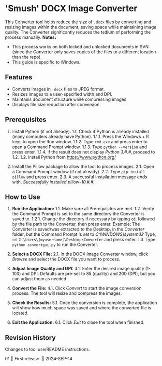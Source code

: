# 'Smush' DOCX Image Converter
This Converter tool helps reduce the size of `.docx` files by converting and resizing images within the document, saving space while maintaining image quality. The Converter significantly reduces the tedium of performing the process manually.
**Notes:** 
- This process works on both locked and unlocked documents in SVN (since the Converter only saves copies of the files to a different location than the repo). 
- This guide is specific to Windows.

## Features
- Converts images in `.docx` files to JPEG format.
- Resizes images to a user-specified width and DPI.
- Maintains document structure while compressing images.
- Displays file size reduction after conversion.

## Prerequisites
1. Install Python (if not already). 
    1.1. Check if Python is already installed (many computers already have Python).
        1.1.1. Press the Windows + R keys to open the Run window.
        1.1.2. Type `cmd.exe` and press enter to open a Command Prompt window.
        1.1.3. Type `python --version` and press enter. 
        1.1.4. If the result does not display *Python 3.#.#*, proceed to 1.2. 
    1.2. Install Python from https://www.python.org/
    
2. Install the Pillow package to allow the tool to process images.
    2.1. Open a Command Prompt window (if not already). 
    2.2. Type `pip install pillow` and press enter. 
    2.3. A successful installation message ends with, *Successfully installed pillow-10.#.#.*

## How to Use
1. **Run the Application:**
    1.1. Make sure all Prerequisites are met.
    1.2. Verify the Command Prompt is set to the same directory the Converter is saved to.
        1.2.1. Change the directory if necessary by typing `cd`, followed by the file path to the Converter, then press enter. 
        Example: The Converter is saved/was extracted to the Desktop, in the *Converter* folder, but the Command Prompt is set to *C:\WINDOWS\system32*
        Type, `cd C:\Users\[myusername]\Desktop\Converter` and press enter. 
    1.3. Type `python convertgui.py` to run the Converter.

2. **Select a DOCX File:**
    2.1. In the DOCX Image Converter window, click *Browse* and select the DOCX file you want to process.

3. **Adjust Image Quality and DPI:**
    3.1. Enter the desired image quality (1-100) and DPI. Defaults are pre-set to 85 (quality) and 200 (DPI), but you can adjust them as needed.

4. **Convert the File:**
    4.1. Click *Convert* to start the image conversion process. The tool will resize and compress the images.

5. **Check the Results:**
    5.1. Once the conversion is complete, the application will show how much space was saved and where the converted file is located.

6. **Exit the Application:**
    6.1. Click *Exit* to close the tool when finished.

## Revision History
Changes to tool use/README instructions.

01 || First release. || 2024-SEP-14
